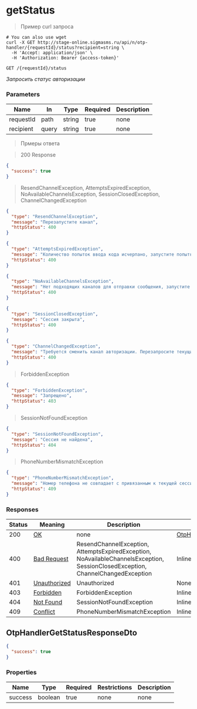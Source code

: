 # getStatus

<a id="opIdOtpHandlerController_getStatus"></a>

> Пример curl запроса

```shell
# You can also use wget
curl -X GET http://stage-online.sigmasms.ru/api/n/otp-handler/{requestId}/status?recipient=string \
  -H 'Accept: application/json' \
  -H 'Authorization: Bearer {access-token}'

```


`GET /{requestId}/status`

*Запросить статус авторизации*

<h3 id="otphandlercontroller_getstatus-parameters">Parameters</h3>

|Name|In|Type|Required|Description|
|---|---|---|---|---|
|requestId|path|string|true|none|
|recipient|query|string|true|none|

> Прмеры ответа

> 200 Response

```json
{
  "success": true
}
```

> ResendChannelException, AttemptsExpiredException, NoAvailableChannelsException, SessionClosedException, ChannelChangedException

```json
{
  "type": "ResendChannelException",
  "message": "Перезапустите канал",
  "httpStatus": 400
}
```

```json
{
  "type": "AttemptsExpiredException",
  "message": "Количество попыток ввода кода исчерпано, запустите попытку авторизации заново",
  "httpStatus": 400
}
```

```json
{
  "type": "NoAvailableChannelsException",
  "message": "Нет подходящих каналов для отправки сообщения, запустите попытку авторизации заново",
  "httpStatus": 400
}
```

```json
{
  "type": "SessionClosedException",
  "message": "Сессия закрыта",
  "httpStatus": 400
}
```

```json
{
  "type": "ChannelChangedException",
  "message": "Требуется сменить канал авторизации. Перезапросите текущий канал, чтобы отрисовать нужный для него компонент на frontend",
  "httpStatus": 400
}
```

> ForbiddenException

```json
{
  "type": "ForbiddenException",
  "message": "Запрещено",
  "httpStatus": 403
}
```

> SessionNotFoundException

```json
{
  "type": "SessionNotFoundException",
  "message": "Сессия не найдена",
  "httpStatus": 404
}
```

> PhoneNumberMismatchException

```json
{
  "type": "PhoneNumberMismatchException",
  "message": "Номер телефона не совпадает с привязанным к текущей сессии.",
  "httpStatus": 409
}
```

<h3 id="otphandlercontroller_getstatus-responses">Responses</h3>

|Status|Meaning|Description|Schema|
|---|---|---|---|
|200|[OK](https://tools.ietf.org/html/rfc7231#section-6.3.1)|none|[OtpHandlerGetStatusResponseDto](#schemaotphandlergetstatusresponsedto)|
|400|[Bad Request](https://tools.ietf.org/html/rfc7231#section-6.5.1)|ResendChannelException, AttemptsExpiredException, NoAvailableChannelsException, SessionClosedException, ChannelChangedException|Inline|
|401|[Unauthorized](https://tools.ietf.org/html/rfc7235#section-3.1)|Unauthorized|None|
|403|[Forbidden](https://tools.ietf.org/html/rfc7231#section-6.5.3)|ForbiddenException|Inline|
|404|[Not Found](https://tools.ietf.org/html/rfc7231#section-6.5.4)|SessionNotFoundException|Inline|
|409|[Conflict](https://tools.ietf.org/html/rfc7231#section-6.5.8)|PhoneNumberMismatchException|Inline|

<h2 id="tocS_OtpHandlerGetStatusResponseDto">OtpHandlerGetStatusResponseDto</h2>
<!-- backwards compatibility -->
<a id="schemaotphandlergetstatusresponsedto"></a>

```json
{
  "success": true
}

```

### Properties

|Name|Type|Required|Restrictions|Description|
|---|---|---|---|---|
|success|boolean|true|none|none|
